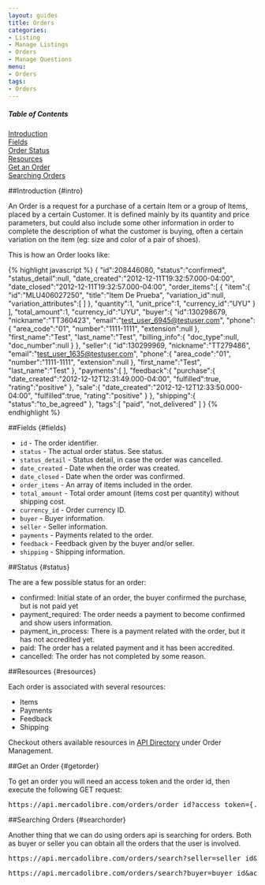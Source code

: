 ```yaml
---
layout: guides
title: Orders
categories: 
- Listing
- Manage Listings
- Orders
- Manage Questions
menu:
- Orders
tags: 
- Orders
---
```


<div class="contents">
  <h5>Table of Contents</h5>
  <dl>
    <dt><a href="javascript:void(0)" onClick="goToByScroll('intro')">Introduction</a></dt>
    <dt><a href="javascript:void(0)" onClick="goToByScroll('fields')">Fields</a></dt>
    <dt><a href="javascript:void(0)" onClick="goToByScroll('status')">Order Status</a></dt>
    <dt><a href="javascript:void(0)" onClick="goToByScroll('resource')">Resources</a></dt>
    <dt><a href="javascript:void(0)" onClick="goToByScroll('getorder')">Get an Order</a></dt>
    <dt><a href="javascript:void(0)" onClick="goToByScroll('searchorder')">Searching Orders</a></dt>
  </dl>
</div>


##Introduction {#intro}

An Order is a request for a purchase of a certain Item or a group of Items, placed by a certain Customer. It is defined mainly by its quantity and price parameters, but could also include some other information in order to complete the description of what the customer is buying, often a certain variation on the item (eg: size and color of a pair of shoes).

This is how an Order looks like:

{% highlight javascript %}
{
"id":208446080,
"status":"confirmed",
"status_detail":null,
"date_created":"2012-12-11T19:32:57.000-04:00",
"date_closed":"2012-12-11T19:32:57.000-04:00",
"order_items":[
{
"item":{
"id":"MLU406027250",
"title":"Item De Prueba",
"variation_id":null,
"variation_attributes":[
]
},
"quantity":1,
"unit_price":1,
"currency_id":"UYU"
}
],
"total_amount":1,
"currency_id":"UYU",
"buyer":{
"id":130298679,
"nickname":"TT360423",
"email":"test_user_6945@testuser.com",
"phone":{
"area_code":"01",
"number":"1111-1111",
"extension":null
},
"first_name":"Test",
"last_name":"Test",
"billing_info":{
"doc_type":null,
"doc_number":null
}
},
"seller":{
"id":130299969,
"nickname":"TT279486",
"email":"test_user_1635@testuser.com",
"phone":{
"area_code":"01",
"number":"1111-1111",
"extension":null
},
"first_name":"Test",
"last_name":"Test"
},
"payments":[
],
"feedback":{
"purchase":{
"date_created":"2012-12-12T12:31:49.000-04:00",
"fulfilled":true,
"rating":"positive"
},
"sale":{
"date_created":"2012-12-12T12:33:50.000-04:00",
"fulfilled":true,
"rating":"positive"
}
},
"shipping":{
"status":"to_be_agreed"
},
"tags":[
"paid",
"not_delivered"
]
}
{% endhighlight %}

##Fields {#fields}

- `id` - The order identifier.
- `status` - The actual order status. See status.
- `status_detail` - Status detail, in case the order was cancelled. 
- `date_created` - Date when the order was created.
- `date_closed` - Date when the order was confirmed.
- `order_items` - An array of items included in the order.
- `total_amount` - Total order amount (items cost per quantity) without shipping cost. 
- `currency_id` - Order currency ID. 
- `buyer` - Buyer information.
- `seller` - Seller information.
- `payments` - Payments related to the order.
- `feedback` - Feedback given by the buyer and/or seller. 
- `shipping` - Shipping information.


##Status {#status}

The are a few possible status for an order:

+ confirmed: Initial state of an order, the buyer confirmed the purchase, but is not paid yet
+ payment_required: The order needs a payment to become confirmed and show users information.
+ payment_in_process: There is a payment related with the order, but it has not accredited yet.
+ paid: The order has a related payment and it has been accredited.
+ cancelled: The order has not completed by some reason.

##Resources {#resources}

Each order is associated with several resources:

* Items
* Payments
* Feedback
* Shipping

Checkout others available resources in [API Directory](/API-directory/) under Order Management.

##Get an Order {#getorder} 

To get an order you will need an access token and the order id, then execute the following GET request:

<pre class="terminal">
https://api.mercadolibre.com/orders/order_id?access_token={...}
</pre>

##Searching Orders {#searchorder} 

Another thing that we can do using orders api is searching for orders. Both as buyer or seller you can obtain all the orders that the user is involved. 

<pre class="terminal">
https://api.mercadolibre.com/orders/search?seller=seller_id&#038;access_token={...}
</pre>

<pre class="terminal">
https://api.mercadolibre.com/orders/search?buyer=buyer_id&#038;access_token={...}
</pre>